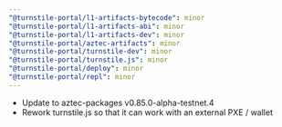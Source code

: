 ```yaml
---
"@turnstile-portal/l1-artifacts-bytecode": minor
"@turnstile-portal/l1-artifacts-abi": minor
"@turnstile-portal/l1-artifacts-dev": minor
"@turnstile-portal/aztec-artifacts": minor
"@turnstile-portal/turnstile-dev": minor
"@turnstile-portal/turnstile.js": minor
"@turnstile-portal/deploy": minor
"@turnstile-portal/repl": minor
---
```


- Update to aztec-packages v0.85.0-alpha-testnet.4
- Rework turnstile.js so that it can work with an external PXE / wallet
